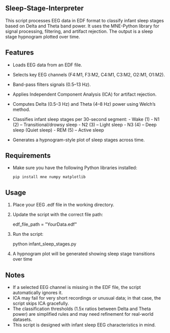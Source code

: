 ## Sleep-Stage-Interpreter
This script processes EEG data in EDF format to classify infant sleep stages based on Delta and Theta band power. It uses the MNE-Python library for signal processing, filtering, and artifact rejection. The output is a sleep stage hypnogram plotted over time.

## Features 
- Loads EEG data from an EDF file.
- Selects key EEG channels (F4:M1, F3:M2, C4:M1, C3:M2, O2:M1, O1:M2).
- Band-pass filters signals (0.5–13 Hz).
- Applies Independent Component Analysis (ICA) for artifact rejection.
- Computes Delta (0.5–3 Hz) and Theta (4–8 Hz) power using Welch’s method.
- Classifies infant sleep stages per 30-second segment:
      - Wake (1)
      - N1 (2) – Transitional/drowsy sleep
      - N2 (3) – Light sleep
      - N3 (4) – Deep sleep (Quiet sleep)
      - REM (5) – Active sleep

- Generates a hypnogram-style plot of sleep stages across time.

## Requirements
- Make sure you have the following Python libraries installed:

      pip install mne numpy matplotlib

## Usage
1. Place your EEG .edf file in the working directory.
2. Update the script with the correct file path:

    edf_file_path = "YourData.edf"

3. Run the script:

    python infant_sleep_stages.py

4. A hypnogram plot will be generated showing sleep stage transitions over time

## Notes
- If a selected EEG channel is missing in the EDF file, the script automatically ignores it.
- ICA may fail for very short recordings or unusual data; in that case, the script skips ICA gracefully.
- The classification thresholds (1.5x ratios between Delta and Theta power) are simplified rules and may need refinement for real-world datasets.
- This script is designed with infant sleep EEG characteristics in mind.










  
